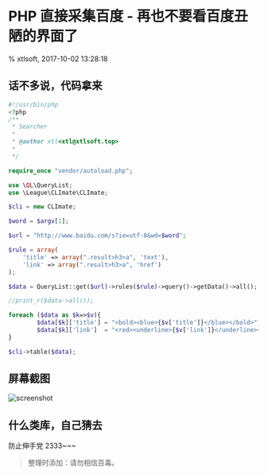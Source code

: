 # PHP 直接采集百度 - 再也不要看百度丑陋的界面了

% xtlsoft, 2017-10-02 13:28:18

## 话不多说，代码拿来

```php
#!/usr/bin/php
<?php
/**
 * Searcher
 *
 * @author xtl<xtl@xtlsoft.top>
 *
 */

require_once "vendor/autoload.php";

use \QL\QueryList;
use \League\CLImate\CLImate;

$cli = new CLImate;

$word = $argv[1];

$url = "http://www.baidu.com/s?ie=utf-8&wd=$word";

$rule = array(
    'title' => array(".result>h3>a", 'text'),
    'link' => array(".result>h3>a", 'href')
);

$data = QueryList::get($url)->rules($rule)->query()->getData()->all();

//print_r($data->all());

foreach ($data as $k=>$v){
        $data[$k]['title'] = "<bold><blue>{$v['title']}</blue></bold>";
        $data[$k]['link']  = "<red><underline>{$v['link']}</underline></red>";
}

$cli->table($data);
```

## 屏幕截图

![screenshot](https://blog.xtlsoft.top/usr/uploads/2017/10/2841416807.png)

## 什么类库，自己猜去

防止伸手党 2333~~~

> 整理时添加：请勿相信百毒。
